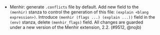 - Menhir: generate `.conflicts` file by default. Add new field to the `(menhir)`
  stanza to control the generation of this file: `(explain <blang expression>)`.
  Introduce `(menhir (flags ...) (explain ...))` field in the `(env)` stanza,
  delete `(menhir_flags)` field. All changes are guarded under a new version of
  the Menhir extension, 2.2.
  (#9512, @nojb)
